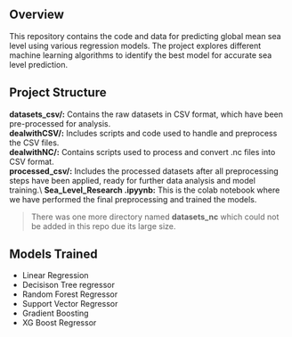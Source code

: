 ## Overview
This repository contains the code and data for predicting global mean sea level using various regression models. The project explores different machine learning algorithms to identify the best model for accurate sea level prediction.

## Project Structure
**datasets_csv/:** Contains the raw datasets in CSV format, which have been pre-processed for analysis. \
**dealwithCSV/:** Includes scripts and code used to handle and preprocess the CSV files.\
**dealwithNC/:** Contains scripts used to process and convert .nc files into CSV format.\
**processed_csv/:** Includes the processed datasets after all preprocessing steps have been applied, ready for further data analysis and model training.\\
**Sea_Level_Research .ipyynb:** This is the colab notebook where we have performed the final preprocessing and trained the models.

>There was one more directory named **datasets_nc** which could not be added in this repo due its large size.

## Models Trained
- Linear Regression
- Decisison Tree regressor
- Random Forest Regressor
- Support Vector Regressor
- Gradient Boosting
- XG Boost Regressor

  
